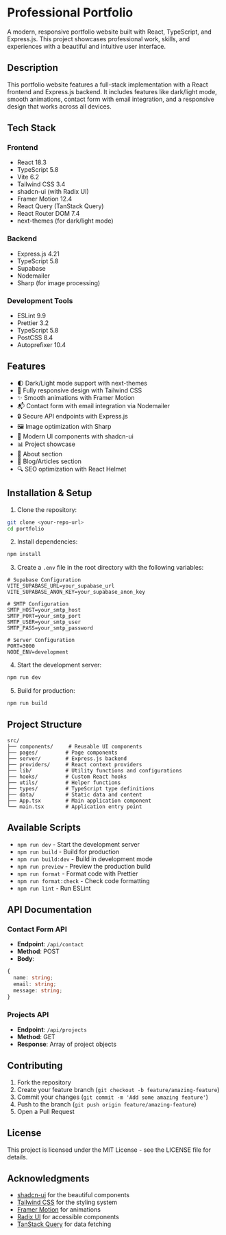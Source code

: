 # Professional Portfolio

A modern, responsive portfolio website built with React, TypeScript, and Express.js. This project showcases professional work, skills, and experiences with a beautiful and intuitive user interface.

## Description

This portfolio website features a full-stack implementation with a React frontend and Express.js backend. It includes features like dark/light mode, smooth animations, contact form with email integration, and a responsive design that works across all devices.

## Tech Stack

### Frontend

- React 18.3
- TypeScript 5.8
- Vite 6.2
- Tailwind CSS 3.4
- shadcn-ui (with Radix UI)
- Framer Motion 12.4
- React Query (TanStack Query)
- React Router DOM 7.4
- next-themes (for dark/light mode)

### Backend

- Express.js 4.21
- TypeScript 5.8
- Supabase
- Nodemailer
- Sharp (for image processing)

### Development Tools

- ESLint 9.9
- Prettier 3.2
- TypeScript 5.8
- PostCSS 8.4
- Autoprefixer 10.4

## Features

- 🌓 Dark/Light mode support with next-themes
- 📱 Fully responsive design with Tailwind CSS
- ✨ Smooth animations with Framer Motion
- 📬 Contact form with email integration via Nodemailer
- 🔒 Secure API endpoints with Express.js
- 🖼️ Image optimization with Sharp
- 🎨 Modern UI components with shadcn-ui
- 📊 Project showcase
- 👤 About section
- 📝 Blog/Articles section
- 🔍 SEO optimization with React Helmet

## Installation & Setup

1. Clone the repository:

```bash
git clone <your-repo-url>
cd portfolio
```

2. Install dependencies:

```bash
npm install
```

3. Create a `.env` file in the root directory with the following variables:

```env
# Supabase Configuration
VITE_SUPABASE_URL=your_supabase_url
VITE_SUPABASE_ANON_KEY=your_supabase_anon_key

# SMTP Configuration
SMTP_HOST=your_smtp_host
SMTP_PORT=your_smtp_port
SMTP_USER=your_smtp_user
SMTP_PASS=your_smtp_password

# Server Configuration
PORT=3000
NODE_ENV=development
```

4. Start the development server:

```bash
npm run dev
```

5. Build for production:

```bash
npm run build
```

## Project Structure

```
src/
├── components/     # Reusable UI components
├── pages/         # Page components
├── server/        # Express.js backend
├── providers/     # React context providers
├── lib/           # Utility functions and configurations
├── hooks/         # Custom React hooks
├── utils/         # Helper functions
├── types/         # TypeScript type definitions
├── data/          # Static data and content
├── App.tsx        # Main application component
└── main.tsx       # Application entry point
```

## Available Scripts

- `npm run dev` - Start the development server
- `npm run build` - Build for production
- `npm run build:dev` - Build in development mode
- `npm run preview` - Preview the production build
- `npm run format` - Format code with Prettier
- `npm run format:check` - Check code formatting
- `npm run lint` - Run ESLint

## API Documentation

### Contact Form API

- **Endpoint**: `/api/contact`
- **Method**: POST
- **Body**:

```typescript
{
  name: string;
  email: string;
  message: string;
}
```

### Projects API

- **Endpoint**: `/api/projects`
- **Method**: GET
- **Response**: Array of project objects

## Contributing

1. Fork the repository
2. Create your feature branch (`git checkout -b feature/amazing-feature`)
3. Commit your changes (`git commit -m 'Add some amazing feature'`)
4. Push to the branch (`git push origin feature/amazing-feature`)
5. Open a Pull Request

## License

This project is licensed under the MIT License - see the LICENSE file for details.

## Acknowledgments

- [shadcn-ui](https://ui.shadcn.com/) for the beautiful components
- [Tailwind CSS](https://tailwindcss.com/) for the styling system
- [Framer Motion](https://www.framer.com/motion/) for animations
- [Radix UI](https://www.radix-ui.com/) for accessible components
- [TanStack Query](https://tanstack.com/query/latest) for data fetching
